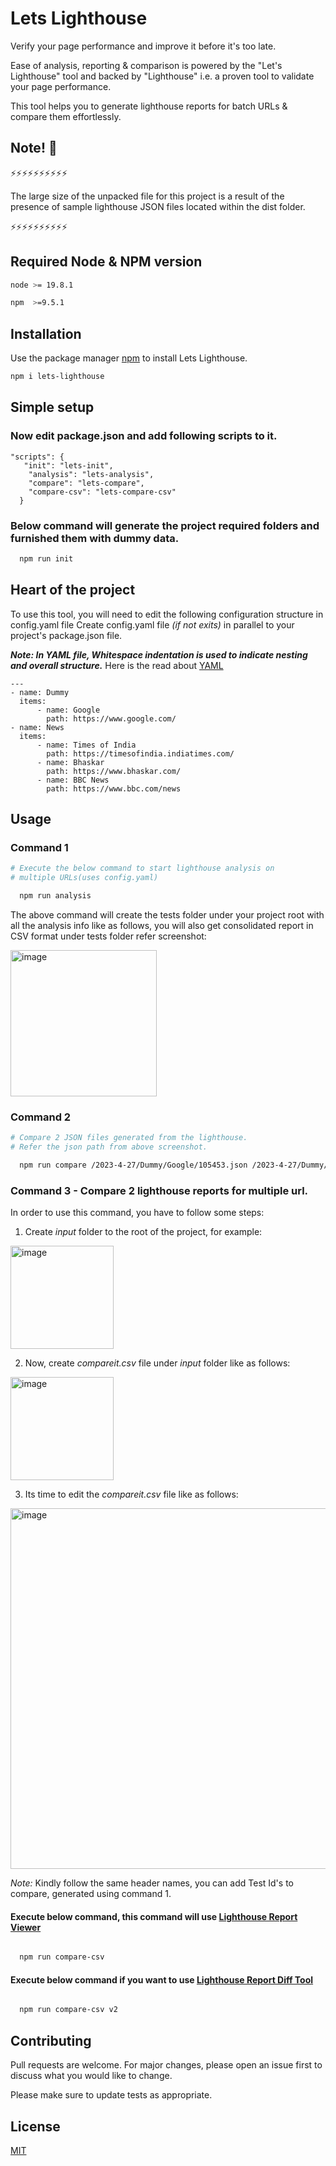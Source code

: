 # Lets Lighthouse

Verify your page performance and improve it before it's too late.

Ease of analysis, reporting & comparison is powered by the "Let's Lighthouse" tool and backed by "Lighthouse" i.e. a proven tool to validate your page performance.

This tool helps you to generate lighthouse reports for batch URLs & compare them effortlessly.


## Note! 👋
⚡️⚡️⚡️⚡️⚡️⚡️⚡️⚡️⚡️⚡️

The large size of the unpacked file for this project is a result of the presence of sample lighthouse JSON files located within the dist folder.

⚡️⚡️⚡️⚡️⚡️⚡️⚡️⚡️⚡️⚡️


## Required Node & NPM version 
```bash
node >= 19.8.1

npm  >=9.5.1

```
## Installation

Use the package manager [npm](https://nodejs.org/en/download) to install Lets Lighthouse.

```bash
npm i lets-lighthouse
```

## Simple setup

### Now edit package.json and add following scripts to it.

```
"scripts": {
   "init": "lets-init",
    "analysis": "lets-analysis",
    "compare": "lets-compare",
    "compare-csv": "lets-compare-csv"
  }
```

### Below command will generate the project required folders and furnished them with dummy data.

```bash
  npm run init
```

## Heart of the project

To use this tool, you will need to edit the following configuration structure in config.yaml file
Create config.yaml file *(if not exits)* in parallel to your project's package.json file.

***Note: _In YAML file, Whitespace indentation is used to indicate nesting and overall structure._***
Here is the read about [YAML](https://docs.fileformat.com/programming/yaml/#syntax)

```
---
- name: Dummy
  items:
      - name: Google
        path: https://www.google.com/
- name: News
  items:
      - name: Times of India
        path: https://timesofindia.indiatimes.com/
      - name: Bhaskar
        path: https://www.bhaskar.com/
      - name: BBC News
        path: https://www.bbc.com/news
```


## Usage

### Command 1

```bash
# Execute the below command to start lighthouse analysis on
# multiple URLs(uses config.yaml)

  npm run analysis
```
The above command will create the tests folder under your project root
with all the analysis info like as follows, you will also get consolidated report
in CSV format under tests folder refer screenshot:

<img width="234" alt="image" src="https://user-images.githubusercontent.com/6508575/234552270-8b7a93f1-419c-47e6-83b6-9f9ac4c28971.png">


### Command 2

```bash
# Compare 2 JSON files generated from the lighthouse.
# Refer the json path from above screenshot.

  npm run compare /2023-4-27/Dummy/Google/105453.json /2023-4-27/Dummy/Google/105658.json

```

### Command 3 - Compare 2 lighthouse reports for multiple url.

In order to use this command, you have to follow some steps:
1. Create *input* folder to the root of the project, for example: 
<img width="165" alt="image" src="https://user-images.githubusercontent.com/6508575/234642413-50db8a42-f27f-45c5-b6f6-211b67d739c0.png">

2. Now, create *compareit.csv* file under *input* folder like as follows:
<img width="165" alt="image" src="https://user-images.githubusercontent.com/6508575/234642878-44138bb9-4b9a-4134-8ac3-c5f17988c917.png">

3. Its time to edit the *compareit.csv* file like as follows:
<img width="577" alt="image" src="https://user-images.githubusercontent.com/6508575/234643104-01d54873-6ef0-4851-be53-a55aab64cdb2.png">

*Note:* Kindly follow the same header names, you can add Test Id's to compare, generated using command 1.

####  Execute below command, this command will use [Lighthouse Report Viewer](https://googlechrome.github.io/lighthouse/viewer/)
```bash

  npm run compare-csv
```

####  Execute below command if you want to use [Lighthouse Report Diff Tool](https://googlechrome.github.io/lighthouse-ci/difftool/)
```bash

  npm run compare-csv v2
```


## Contributing

Pull requests are welcome. For major changes, please open an issue first
to discuss what you would like to change.

Please make sure to update tests as appropriate.

## License

[MIT](https://choosealicense.com/licenses/mit/)